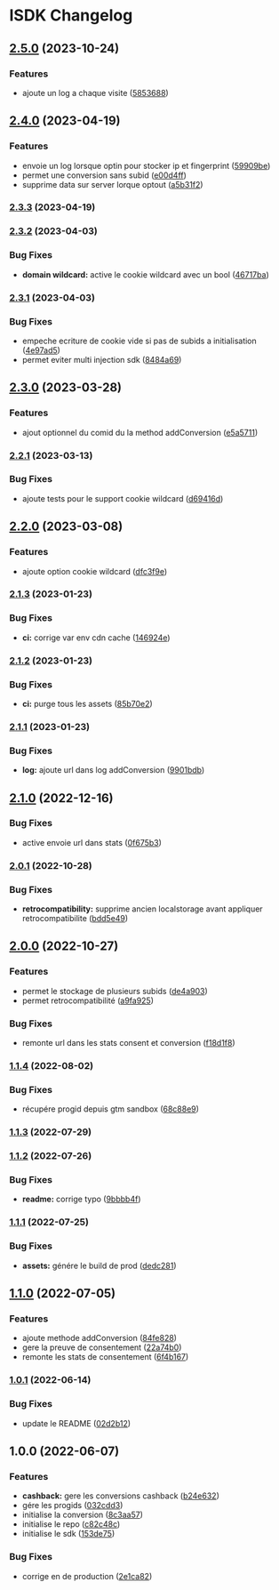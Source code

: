 # ISDK Changelog


## [2.5.0](https://github.com/TimeOne-Group/isdk/compare/2.4.0...2.5.0) (2023-10-24)


### Features

* ajoute un log a chaque visite ([5853688](https://github.com/TimeOne-Group/isdk/commit/58536881b028488ca420e81108f17c1cb4c61127))

## [2.4.0](https://github.com/TimeOne-Group/isdk/compare/2.3.3...2.4.0) (2023-04-19)


### Features

* envoie un log lorsque optin pour stocker ip et fingerprint ([59909be](https://github.com/TimeOne-Group/isdk/commit/59909be63b32fe3a596a36eefdc847cd7d779d74))
* permet une conversion sans subid ([e00d4ff](https://github.com/TimeOne-Group/isdk/commit/e00d4ff98a686ecac3e953273199228030204951))
* supprime data sur server lorque optout ([a5b31f2](https://github.com/TimeOne-Group/isdk/commit/a5b31f22de65942e38502232c1f75e3834d558ec))

### [2.3.3](https://github.com/TimeOne-Group/isdk/compare/2.3.2...2.3.3) (2023-04-19)

### [2.3.2](https://github.com/TimeOne-Group/isdk/compare/2.3.1...2.3.2) (2023-04-03)


### Bug Fixes

* **domain wildcard:** active le cookie wildcard avec un bool ([46717ba](https://github.com/TimeOne-Group/isdk/commit/46717ba813f7fb5fe5cf857df1783c7013a00129))

### [2.3.1](https://github.com/TimeOne-Group/isdk/compare/2.3.0...2.3.1) (2023-04-03)


### Bug Fixes

* empeche ecriture de cookie vide si pas de subids a initialisation ([4e97ad5](https://github.com/TimeOne-Group/isdk/commit/4e97ad577ecc8155e8c919dbfebfe4b80690abe5))
* permet eviter multi injection sdk ([8484a69](https://github.com/TimeOne-Group/isdk/commit/8484a692eaf0d3e347ab1b395116d75e8688b2f2))

## [2.3.0](https://github.com/TimeOne-Group/isdk/compare/2.2.1...2.3.0) (2023-03-28)


### Features

* ajout optionnel du comid du la method addConversion ([e5a5711](https://github.com/TimeOne-Group/isdk/commit/e5a5711fb3b1558ffd3b7a11b0905b3b92286781))

### [2.2.1](https://github.com/TimeOne-Group/isdk/compare/2.2.0...2.2.1) (2023-03-13)


### Bug Fixes

* ajoute tests pour le support cookie wildcard ([d69416d](https://github.com/TimeOne-Group/isdk/commit/d69416d934c7efe747fe256ac22221b8c917666c))

## [2.2.0](https://github.com/TimeOne-Group/isdk/compare/2.1.3...2.2.0) (2023-03-08)


### Features

* ajoute option cookie wildcard ([dfc3f9e](https://github.com/TimeOne-Group/isdk/commit/dfc3f9e0ec103c86d028bdf2b9aec8aa90856011))

### [2.1.3](https://github.com/TimeOne-Group/isdk/compare/2.1.2...2.1.3) (2023-01-23)


### Bug Fixes

* **ci:** corrige var env cdn cache ([146924e](https://github.com/TimeOne-Group/isdk/commit/146924e51527f571bf8eb2ea1d8ea9abb2c90add))

### [2.1.2](https://github.com/TimeOne-Group/isdk/compare/2.1.1...2.1.2) (2023-01-23)


### Bug Fixes

* **ci:** purge tous les assets ([85b70e2](https://github.com/TimeOne-Group/isdk/commit/85b70e24b60bd22cbb4e48d410abd05967eec44d))

### [2.1.1](https://github.com/TimeOne-Group/isdk/compare/2.1.0...2.1.1) (2023-01-23)


### Bug Fixes

* **log:** ajoute url dans log addConversion ([9901bdb](https://github.com/TimeOne-Group/isdk/commit/9901bdbceb6162b8e33579c0417f38a5a4a62faa))

## [2.1.0](https://github.com/TimeOne-Group/isdk/compare/2.0.1...2.1.0) (2022-12-16)


### Bug Fixes

* active envoie url dans stats ([0f675b3](https://github.com/TimeOne-Group/isdk/commit/0f675b3ce9eba4cb1bca3a919dead13d6d098aa6))

### [2.0.1](https://github.com/TimeOne-Group/isdk/compare/2.0.0...2.0.1) (2022-10-28)


### Bug Fixes

* **retrocompatibility:** supprime ancien localstorage avant appliquer retrocompatibilite ([bdd5e49](https://github.com/TimeOne-Group/isdk/commit/bdd5e499ea4dce4842a8428a12b56c765edf3d81))

## [2.0.0](https://github.com/TimeOne-Group/isdk/compare/1.1.4...2.0.0) (2022-10-27)


### Features

* permet le stockage de plusieurs subids ([de4a903](https://github.com/TimeOne-Group/isdk/commit/de4a9038ed13719db3246ba20e70f0d8b264c514))
* permet retrocompatibilité ([a9fa925](https://github.com/TimeOne-Group/isdk/commit/a9fa925096b07b7eedbde62cbf05a57d22929e56))


### Bug Fixes

* remonte url dans les stats consent et conversion ([f18d1f8](https://github.com/TimeOne-Group/isdk/commit/f18d1f83a6e9729f1c603b537ad8adc698d920c5))

### [1.1.4](https://github.com/TimeOne-Group/isdk/compare/1.1.3...1.1.4) (2022-08-02)


### Bug Fixes

* récupére progid depuis gtm sandbox ([68c88e9](https://github.com/TimeOne-Group/isdk/commit/68c88e90dc13de034f4c90f8a7aea3ee66931204))

### [1.1.3](https://github.com/TimeOne-Group/isdk/compare/1.1.2...1.1.3) (2022-07-29)

### [1.1.2](https://github.com/TimeOne-Group/isdk/compare/1.1.1...1.1.2) (2022-07-26)


### Bug Fixes

* **readme:** corrige typo ([9bbbb4f](https://github.com/TimeOne-Group/isdk/commit/9bbbb4f1e2442bc4e89c05414c19fc4ad28996bb))

### [1.1.1](https://github.com/TimeOne-Group/isdk/compare/1.1.0...1.1.1) (2022-07-25)


### Bug Fixes

* **assets:** génére le build de prod ([dedc281](https://github.com/TimeOne-Group/isdk/commit/dedc281852edb76c404d4fd587509c6998e035bc))

## [1.1.0](https://github.com/TimeOne-Group/isdk/compare/1.0.1...1.1.0) (2022-07-05)


### Features

* ajoute methode addConversion ([84fe828](https://github.com/TimeOne-Group/isdk/commit/84fe828333748a6ede33581fc0da6b352ddea509))
* gere la preuve de consentement ([22a74b0](https://github.com/TimeOne-Group/isdk/commit/22a74b09fa13c896f94a0f7221efee345cebf49e))
* remonte les stats de consentement ([6f4b167](https://github.com/TimeOne-Group/isdk/commit/6f4b167c05490390a0f15a7e58aa82ef20fd42ba))

### [1.0.1](https://github.com/TimeOne-Group/isdk/compare/1.0.0...1.0.1) (2022-06-14)


### Bug Fixes

* update le README ([02d2b12](https://github.com/TimeOne-Group/isdk/commit/02d2b12fae0a48ae411f0ef602ca40b397a73389))

## 1.0.0 (2022-06-07)


### Features

* **cashback:** gere les conversions cashback ([b24e632](https://github.com/TimeOne-Group/isdk/commit/b24e632b4f5df45c3b0523776bf5189c39bb94f5))
* gére les progids ([032cdd3](https://github.com/TimeOne-Group/isdk/commit/032cdd3ee02801dec2c6c574eae2d44f892cba02))
* initialise la conversion ([8c3aa57](https://github.com/TimeOne-Group/isdk/commit/8c3aa57e571a1aea8e71d005fbb503b1660f9d7f))
* initialise le repo ([c82c48c](https://github.com/TimeOne-Group/isdk/commit/c82c48c9d815bbb3d9bbd0c899465bfbecc8c404))
* initialise le sdk ([153de75](https://github.com/TimeOne-Group/isdk/commit/153de75924e5b17422991e7836dbf9acafd58a3e))


### Bug Fixes

* corrige en de production ([2e1ca82](https://github.com/TimeOne-Group/isdk/commit/2e1ca8232a2347721fc2cef70d5db578aeae70c1))
